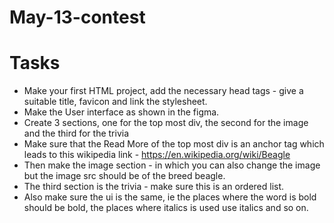 # May-13-contest
# Tasks
* Make your first HTML project, add the necessary head tags - give a suitable title, favicon and link the stylesheet.
* Make the User interface as shown in the figma.
* Create 3 sections, one for the top most div, the second for the image and the third for the trivia
* Make sure that the Read More of the top most div is an anchor tag which leads to this wikipedia link - https://en.wikipedia.org/wiki/Beagle
* Then make the image section - in which you can also change the image but the image src should be of the breed beagle.
* The third section is the trivia - make sure this is an ordered list.
* Also make sure the ui is the same, ie the places where the word is bold should be bold, the places where italics is used use italics and so on. 
